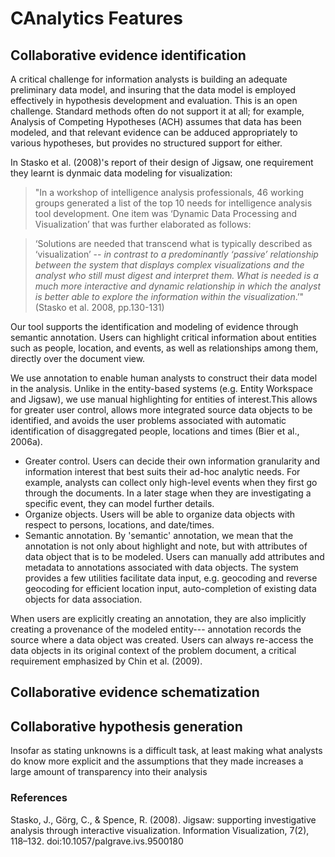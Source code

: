 # CAnalytics Features

## Collaborative evidence identification

A critical challenge for information analysts is building an adequate preliminary data model, and insuring that the data model is employed effectively in hypothesis development and evaluation. This is an open challenge. Standard methods often do not support it at all; for example, Analysis of Competing Hypotheses (ACH) assumes that data has been modeled, and that relevant evidence can be adduced appropriately to various hypotheses, but provides no structured support for either.

In Stasko et al. (2008)'s report of their design of Jigsaw, one requirement they learnt is dynmaic data modeling for visualization:

> "In a workshop of intelligence analysis professionals, 46 working groups generated a list of the top 10 needs for intelligence analysis tool development. One item was ‘Dynamic Data Processing and Visualization’ that was further elaborated as follows:

> ‘Solutions are needed that transcend what is typically described as ‘visualization’ -- _in contrast to a predominantly ‘passive’ relationship between the system that displays complex visualizations and the analyst who still must digest and interpret them. What is needed is a much more interactive and dynamic relationship in which the analyst is better able to explore the information within the visualization_.’" (Stasko et al. 2008, pp.130-131)

Our tool supports the identification and modeling of evidence through semantic annotation. Users can highlight critical information about entities such as people, location, and events, as well as relationships among them, directly over the document view.


We use annotation to enable human analysts to construct their data model in the analysis. Unlike in the entity-based systems (e.g. Entity Workspace and Jigsaw), we use manual highlighting for entities of interest.This allows for greater user control, allows more integrated source data objects to be identified, and avoids the user problems associated with automatic identification of disaggregated people, locations and times (Bier et al., 2006a).

- Greater control. Users can decide their own information granularity and information interest that best suits their ad-hoc analytic needs. For example, analysts can collect only high-level events when they first go through the documents. In a later stage when they are investigating a specific event, they can model further details.
- Organize objects. Users will be able to organize data objects with respect to persons, locations, and date/times.
- Semantic annotation. By 'semantic' annotation, we mean that the annotation is not only about highlight and note, but with attributes of data object that is to be modeled. Users can manually add attributes and metadata to annotations associated with data objects. The system provides a few utilities facilitate data input, e.g. geocoding and reverse geocoding for efficient location input, auto-completion of existing data objects for data association.

When users are explicitly creating an annotation, they are also implicitly creating a provenance of the modeled entity--- annotation records the source where a data object was created. Users can always re-access the data objects in its original context of the problem document, a critical requirement emphasized by Chin et al. (2009).


## Collaborative evidence schematization


## Collaborative hypothesis generation

Insofar as stating unknowns is a difficult task, at least making what analysts do know more explicit and the assumptions that they made increases a large amount of transparency into their analysis

### References
Stasko, J., Görg, C., \& Spence, R. (2008). Jigsaw: supporting investigative analysis through interactive visualization. Information Visualization, 7(2), 118–132. doi:10.1057/palgrave.ivs.9500180
